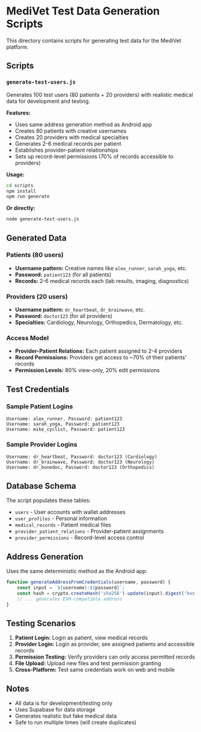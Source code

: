 # MediVet Test Data Generation Scripts

This directory contains scripts for generating test data for the MediVet platform.

## Scripts

### `generate-test-users.js`

Generates 100 test users (80 patients + 20 providers) with realistic medical data for development and testing.

**Features:**
- Uses same address generation method as Android app
- Creates 80 patients with creative usernames
- Creates 20 providers with medical specialties
- Generates 2-6 medical records per patient
- Establishes provider-patient relationships
- Sets up record-level permissions (70% of records accessible to providers)

**Usage:**
```bash
cd scripts
npm install
npm run generate
```

**Or directly:**
```bash
node generate-test-users.js
```

## Generated Data

### Patients (80 users)
- **Username pattern:** Creative names like `alex_runner`, `sarah_yoga`, etc.
- **Password:** `patient123` (for all patients)
- **Records:** 2-6 medical records each (lab results, imaging, diagnostics)

### Providers (20 users)
- **Username pattern:** `dr_heartbeat`, `dr_brainwave`, etc.
- **Password:** `doctor123` (for all providers)
- **Specialties:** Cardiology, Neurology, Orthopedics, Dermatology, etc.

### Access Model
- **Provider-Patient Relations:** Each patient assigned to 2-4 providers
- **Record Permissions:** Providers get access to ~70% of their patients' records
- **Permission Levels:** 80% view-only, 20% edit permissions

## Test Credentials

### Sample Patient Logins
```
Username: alex_runner, Password: patient123
Username: sarah_yoga, Password: patient123
Username: mike_cyclist, Password: patient123
```

### Sample Provider Logins
```
Username: dr_heartbeat, Password: doctor123 (Cardiology)
Username: dr_brainwave, Password: doctor123 (Neurology)
Username: dr_bonedoc, Password: doctor123 (Orthopedics)
```

## Database Schema

The script populates these tables:
- `users` - User accounts with wallet addresses
- `user_profiles` - Personal information
- `medical_records` - Patient medical files
- `provider_patient_relations` - Provider-patient assignments
- `provider_permissions` - Record-level access control

## Address Generation

Uses the same deterministic method as the Android app:
```javascript
function generateAddressFromCredentials(username, password) {
    const input = `${username}:${password}`;
    const hash = crypto.createHash('sha256').update(input).digest('hex');
    // ... generates EVM-compatible address
}
```

## Testing Scenarios

1. **Patient Login:** Login as patient, view medical records
2. **Provider Login:** Login as provider, see assigned patients and accessible records
3. **Permission Testing:** Verify providers can only access permitted records
4. **File Upload:** Upload new files and test permission granting
5. **Cross-Platform:** Test same credentials work on web and mobile

## Notes

- All data is for development/testing only
- Uses Supabase for data storage
- Generates realistic but fake medical data
- Safe to run multiple times (will create duplicates)
